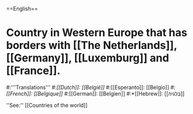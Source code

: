 ==English==

# Country in Western Europe that has borders with [[The Netherlands]], [[Germany]], [[Luxemburg]] and [[France]].
#:'''Translations'''
#:*[[Dutch]]: [[België]]
#:*[[Esperanto]]: [[Belgio]] 
#:*[[French]]: [[Belgique]]
#:*[[German]]: [[Belgien]]
#:*[[Hebrew]]: [[בלגיה]]

''See:'' [[Countries of the world]]